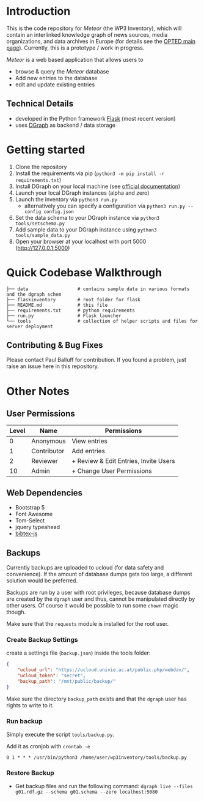 # Introduction

This is the code repository for *Meteor* (the WP3 Inventory), which will contain an interlinked knowledge graph of news sources, media organizations, and data archives in Europe (for details see the [OPTED main page](https://opted.eu/)). Currently, this is a prototype / work in progress.

*Meteor* is a web based application that allows users to

- browse & query the *Meteor* database
- Add new entries to the database
- edit and update existing entries

## Technical Details

- developed in the Python framework [Flask](https://flask.palletsprojects.com/en/2.0.x/) (most recent version)
- uses [DGraph](https://dgraph.io/) as backend / data storage

# Getting started

1. Clone the repository
2. Install the requirements via pip (`python3 -m pip install -r requirements.txt`)
3. Install DGraph on your local machine (see [official documentation](https://dgraph.io/downloads/))
4. Launch your local DGraph instances (alpha and zero)
5. Launch the inventory via `python3 run.py` 
      - alternatively you can specify a configuration via `python3 run.py --config config.json`
6. Set the data schema to your DGraph instance via `python3 tools/setschema.py`
7. Add sample data to your DGraph instance using `python3 tools/sample_data.py`
8. Open your browser at your localhost with port 5000 (http://127.0.0.1:5000)

# Quick Codebase Walkthrough

```
├── data                  # contains sample data in various formats and the dgraph schem
├── flaskinventory        # root folder for flask
├── README.md             # this file
├── requirements.txt      # python requirements
├── run.py                # Flask launcher
└── tools                 # collection of helper scripts and files for server deployment
```

## Contributing & Bug Fixes

Please contact Paul Balluff for contribution. If you found a problem, just raise an issue here in this repository.

# Other Notes


## User Permissions

Level | Name | Permissions
------|------|------------
0     | Anonymous | View entries
1     | Contributor  | Add entries
2     | Reviewer | + Review & Edit Entries, Invite Users
10    | Admin   | + Change User Permissions 


## Web Dependencies

- Bootstrap 5
- Font Awesome
- Tom-Select
- jquery typeahead
- [bibtex-js](https://github.com/digitalheir/bibtex-js)

## Backups

Currently backups are uploaded to ucloud (for data safety and convenience). If the amount of database dumps gets too large, a different solution would be preferred.

Backups are run by a user with root privileges, because database dumps are created by the `dgraph` user and thus, cannot be manipulated directly by other users. Of course it would be possible to run some `chown` magic though.

Make sure that the `requests` module is installed for the root user.

### Create Backup Settings

create a settings file (`backup.json`) inside the tools folder:

```json
{
    "ucloud_url": "https://ucloud.univie.ac.at/public.php/webdav/",
    "ucloud_token": "secret",
    "backup_path": "/mnt/public/backup/"
}
```

Make sure the directory `backup_path` exists and that the `dgraph` user has rights to write to it.

### Run backup

Simply execute the script `tools/backup.py`.

Add it as cronjob with `crontab -e`

```
0 1 * * * /usr/bin/python3 /home/user/wp3inventory/tools/backup.py
```

### Restore Backup

- Get backup files and run the following command: `dgraph live --files g01.rdf.gz --schema g01.schema --zero localhost:5080`